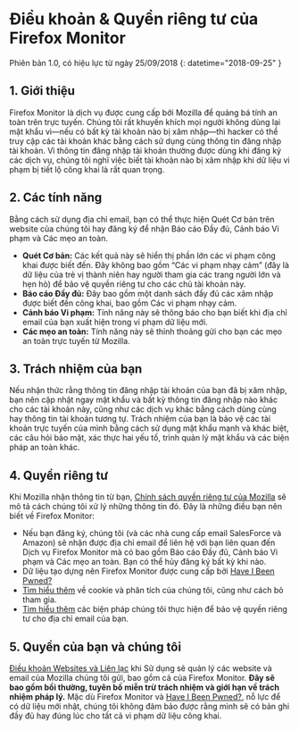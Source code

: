 # Điều khoản & Quyền riêng tư của Firefox Monitor
Phiên bản 1.0, có hiệu lực từ ngày 25/09/2018
{: datetime="2018-09-25" }

## 1. Giới thiệu

Firefox Monitor là dịch vụ được cung cấp bởi Mozilla để quảng bá tính an toàn trên trực tuyến. Chúng tôi rất khuyến khích mọi người không dùng lại mật khẩu vì—nếu có bất kỳ tài khoản nào bị xâm nhập—thì hacker có thể truy cập các tài khoản khác bằng cách sử dụng cùng thông tin đăng nhập tài khoản. Vì thông tin đăng nhập tài khoản thường được dùng khi đăng ký các dịch vụ, chúng tôi nghĩ việc biết tài khoản nào bị xâm nhập khi dữ liệu vi phạm bị tiết lộ công khai là rất quan trọng.
 
## 2. Các tính năng

Bằng cách sử dụng địa chỉ email, bạn có thể thực hiện Quét Cơ bản trên website của chúng tôi hay đăng ký để nhận Báo cáo Đầy đủ, Cảnh báo Vi phạm và Các mẹo an toàn. 
* **Quét Cơ bản:** Các kết quả này sẽ hiển thị phần lớn các vi phạm công khai được biết đến. Đây không bao gồm “Các vi phạm nhạy cảm” (đây là dữ liệu của trẻ vị thành niên hay người tham gia các trang người lớn và hẹn hò) để bảo vệ quyền riêng tư cho các chủ tài khoản này.
* **Báo cáo Đầy đủ:** Đây bao gồm một danh sách đầy đủ các xâm nhập được biết đến công khai, bao gồm Các vi phạm nhạy cảm.
* **Cảnh báo Vi phạm:** Tính năng này sẽ thông báo cho bạn biết khi địa chỉ email của bạn xuất hiện trong vi phạm dữ liệu mới.
* **Các mẹo an toàn:** Tính năng này sẽ thỉnh thoảng gửi cho bạn các mẹo an toàn trực tuyến từ Mozilla.

## 3. Trách nhiệm của bạn 

Nếu nhận thức rằng thông tin đăng nhập tài khoản của bạn đã bị xâm nhập, bạn nên cập nhật ngay mật khẩu và bất kỳ thông tin đăng nhập nào khác cho các tài khoản này, cũng như các dịch vụ khác bằng cách dùng cùng hay thông tin tài khoản tương tự. Trách nhiệm của bạn là bảo vệ các tài khoản trực tuyến của mình bằng cách sử dụng mật khẩu mạnh và khác biệt, các câu hỏi bảo mật, xác thực hai yếu tố, trình quản lý mật khẩu và các biện pháp an toàn khác.  

## 4. Quyền riêng tư 

Khi Mozilla nhận thông tin từ bạn, [Chính sách quyền riêng tư của Mozilla](https://www.mozilla.org/privacy/) sẽ mô tả cách chúng tôi xử lý những thông tin đó. Đây là những điều bạn nên biết về Firefox Monitor:

* Nếu bạn đăng ký, chúng tôi (và các nhà cung cấp email SalesForce và Amazon) sẽ nhận được địa chỉ email để liên hệ với bạn liên quan đến Dịch vụ Firefox Monitor mà có bao gồm Báo cáo Đầy đủ, Cảnh báo Vi phạm và Các mẹo an toàn. Bạn có thể hủy đăng ký bất kỳ khi nào. 
* Dữ liệu tạo dựng nên Firefox Monitor được cung cấp bởi [Have I Been Pwned?](https://haveibeenpwned.com/) 
* [Tìm hiểu thêm](https://www.mozilla.org/privacy/websites/#cookies) về cookie và phân tích của chúng tôi, cũng như cách bỏ tham gia.
* [Tìm hiểu thêm](https://blog.mozilla.org/security/2018/06/25/scanning-breached-accounts-k-anonymity/) các biện pháp chúng tôi thực hiện để bảo vệ quyền riêng tư cho địa chỉ email của bạn. 

## 5. Quyền của bạn và chúng tôi

 [Điều khoản Websites và Liên lạc](https://www.mozilla.org/about/legal/terms/mozilla/) khi Sử dụng sẽ quản lý các website và email của Mozilla chúng tôi gửi, bao gồm cả của Firefox Monitor. **Đây sẽ bao gồm bồi thường, tuyên bố miễn trừ trách nhiệm và giới hạn về trách nhiệm pháp lý.** Mặc dù Firefox Monitor và [Have I Been Pwned?](https://haveibeenpwned.com/), nỗ lực để có dữ liệu mới nhật, chúng tôi không đảm bảo được rằng mình sẽ có bản ghi đầy đủ hay đúng lúc cho tất cả vi phạm dữ liệu công khai.                           
